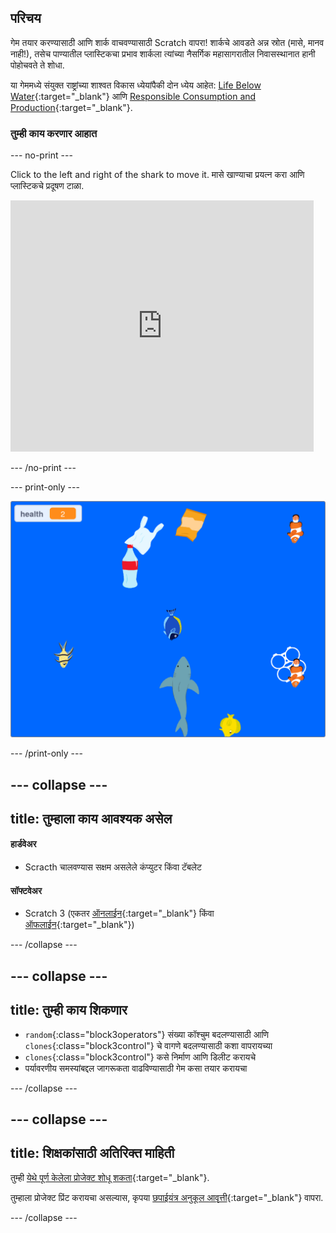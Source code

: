 ## परिचय

गेम तयार करण्यासाठी आणि शार्क वाचवण्यासाठी Scratch वापरा! शार्कचे आवडते अन्न स्रोत (मासे, मानव नाही!), तसेच पाण्यातील प्लास्टिकचा प्रभाव शार्कला त्यांच्या नैसर्गिक महासागरातील निवासस्थानात हानी पोहोचवते ते शोधा.

या गेममध्ये संयुक्त राष्ट्रांच्या शाश्वत विकास ध्येयांपैकी दोन ध्येय आहेत: [Life Below Water](https://www.undp.org/sustainable-development-goals#below-water){:target="_blank"} आणि [Responsible Consumption and Production](https://www.undp.org/sustainable-development-goals#responsible-consumption-and-production){:target="_blank"}.

### तुम्ही काय करणार आहात

--- no-print ---

Click to the left and right of the shark to move it. मासे खाण्याचा प्रयत्न करा आणि प्लास्टिकचे प्रदूषण टाळा.

<div class="scratch-preview">
<iframe src="https://scratch.mit.edu/projects/416171540/embed" allowtransparency="true" width="485" height="402" frameborder="0" scrolling="no" allowfullscreen></iframe>
</div>

--- /no-print ---

--- print-only ---

![प्रोजेक्ट पूर्ण करा](images/complete.png)

--- /print-only ---

--- collapse ---
---
title: तुम्हाला काय आवश्यक असेल
---

#### हार्डवेअर

+ Scracth चालवण्यास सक्षम असलेले कंप्युटर किंवा टॅबलेट

#### सॉफ्टवेअर

+ Scratch 3 (एकतर [ऑनलाईन](https://scratch.mit.edu/){:target="_blank"} किंवा [ऑफलाईन](https://scratch.mit.edu/download){:target="_blank"})

--- /collapse ---

--- collapse ---
---
title: तुम्ही काय शिकणार
---

+ `random`{:class="block3operators"} संख्या कॉश्चुम बदलण्यासाठी आणि `clones`{:class="block3control"} चे वागणे बदलण्यासाठी कशा वापरायच्या
+ `clones`{:class="block3control"} कसे निर्माण आणि डिलीट करायचे
+ पर्यावरणीय समस्यांबद्दल जागरूकता वाढविण्यासाठी गेम कसा तयार करायचा

--- /collapse ---

--- collapse ---
---
title: शिक्षकांसाठी अतिरिक्त माहिती
---

तुम्ही [ येथे पूर्ण केलेला प्रोजेक्ट शोधू शकता](https://rpf.io/p/mr-IN/save-the-shark-get){:target="_blank"}.

तुम्हाला प्रोजेक्ट प्रिंट करायचा असल्यास, कृपया [छपाईयंत्र अनुकूल आवृत्ती](https://projects.raspberrypi.org/mr-IN/projects/save-the-shark/print){:target="_blank"} वापरा.

--- /collapse ---

